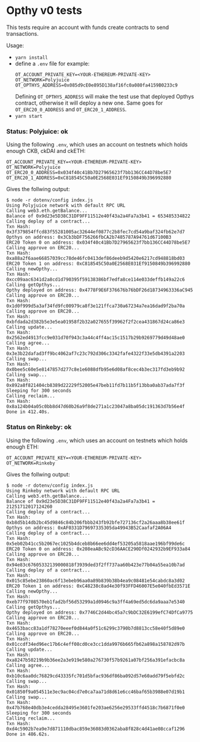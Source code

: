 # Opthy v0 tests

This tests require an account with funds create contracts to send transactions.

Usage:
- `yarn install`
- define a `.env` file for example:
    ```
    OT_ACCOUNT_PRIVATE_KEY=<YOUR-ETHEREUM-PRIVATE-KEY>
    OT_NETWORK=Polyjuice
    OT_OPTHYS_ADDRESS=0x085d9cE0e895D138af16fc0a080fa4159B0233c9
    ```
    Defining `OT_OPTHYS_ADDRESS` will make the test use that deployed Opthys contract, otherwise it will deploy a new one.
    Same goes for `OT_ERC20_0_ADDRESS` and `OT_ERC20_1_ADDRESS`.
- `yarn start`

### Status: Polyjuice: ok

Using the following `.env`, which uses an account on testnets which holds enough CKB, ckDAI and ckETH:

```
OT_ACCOUNT_PRIVATE_KEY=<YOUR-ETHEREUM-PRIVATE-KEY>
OT_NETWORK=Polyjuice
OT_ERC20_0_ADDRESS=0x034f40c41Bb7D27965623f7bb136CC44D78be5E7
OT_ERC20_1_ADDRESS=0xC818545C50a0E2568E031Ef9150849b396992880
```

Gives the follwing output:
```log
$ node -r dotenv/config index.js
Using Polyjuice network with default RPC URL
Calling web3.eth.getBalance...
Balance of 0x9d23e5D38C31DF9FF11512e40f43a2a4Fa7a3b41 = 653485334822
Calling deploy of a contract...
Txn Hash: 0x3f379854ffcd83f55281005ac32644ef0877c2b8fec7cd54a9baf324fb62e7d7
Opthys on address: 0x3Cb3bDF756266fbCA2b7485787A94761d67100B3
ERC20 Token 0 on address: 0x034f40c41Bb7D27965623f7bb136CC44D78be5E7
Calling approve on ERC20...
Txn Hash: 0xa88a2f6aae66857039cc78de46fc0413def86deeb9d5420e6217cd948818bd03
ERC20 Token 1 on address: 0xC818545C50a0E2568E031Ef9150849b396992880
Calling newOpthy...
Txn Hash: 0xcc09aac6341d2a8cd1d790395f59138386bf7edfa8ce114e033deffb149a22c6
Calling getOpthys...
Opthy deployed on address: 0x4778F9E6F376676b76bDF26d18734963336aC945
Calling approve on ERC20...
Txn Hash: 0x1d0f999d5a3af34fd9fc00979ca8f3e121ffca730a67234a7ea16dad9f2ba70a
Calling approve on ERC20...
Txn Hash: 0xbfdada2d382b5e3e5ea01958f2b32a027655f39962f2f2cea431867d24ca86e3
Calling update...
Txn Hash: 0x2562ed4913fcc9e031d70f943c3a44c4ff4ac15c1517b29b9269779d49d48ae0
Calling agree...
Txn Hash: 0x3e3b22dafad3ff9bc4062af7c23c792d306c3342fafe4322f33e5db4391a2203
Calling swap...
Txn Hash: 0x0bee5c60e5e8147857d277c8e1e6088dfb95e6d08af8cec4b3ec317fd3eb9b92
Calling swap...
Txn Hash: 0x892a8f821404cb8389d22229f52005e47beb11fd7b11b5f13bba0ab37ada7f3f
Sleeping for 300 seconds
Calling reclaim...
Txn Hash: 0x8a124b04a05c0bb8d47d60b26a9f8de271a1c23047a8ba05dc191363d7b56e4f
Done in 412.40s.
```


### Status on Rinkeby: ok

Using the following `.env`, which uses an account on testnets which holds enough ETH:

```
OT_ACCOUNT_PRIVATE_KEY=<YOUR-ETHEREUM-PRIVATE-KEY>
OT_NETWORK=Rinkeby
```

Gives the follwing output:
```log
$ node -r dotenv/config index.js
Using Rinkeby network with default RPC URL
Calling web3.eth.getBalance...
Balance of 0x9d23e5D38C31DF9FF11512e40f43a2a4Fa7a3b41 = 21251712017124260
Calling deploy of a contract...
Txn Hash: 0xb8d5b14db2bc45d9846c84b206fbbb243fb92bfe727136cf2a26aaa8b38ee61f
Opthys on address: 0xAF0331D79697335305da49943B52Caafaf2A06A4
Calling deploy of a contract...
Txn Hash: 0x5eb02b41cc5b2067ec1025b4dceb8b66ee6dd4ef53205a5818aae196bf99de6c
ERC20 Token 0 on address: 0x208eaABc92cD36AACE290Df0242932b9EF933a84
Calling approve on ERC20...
Txn Hash: 0x94e83c67605332139000818f3939ded3f2ff737aa60b423e77b04a55ea10b7ad
Calling deploy of a contract...
Txn Hash: 0x015c85ebe23860ac6f13ebeb96aa0a89b839b38b4ea9c08481e54cabdc8a3d02
ERC20 Token 1 on address: 0xC48238c8ad4e30f93FFD46007E5e040fbEd3571E
Calling newOpthy...
Txn Hash: 0xeb77f9708570eb1fad2bf56d53299a1d0946c9a3ff4a69ed5dc6da9aaa7e5340
Calling getOpthys...
Opthy deployed on address: 0x7746C2d44bc45a7c9bDC32E6199efC74DfCa9775
Calling approve on ERC20...
Txn Hash: 0x4653bacc83a1df78270eeef0d844a0f51c6299c3790b7d8813cc58e40f5d89e0
Calling approve on ERC20...
Txn Hash: 0x01ccdf34ed96ec17b6c4eff08cd0ce3cc1dda9976b665fb62a898a158782d97b
Calling update...
Txn Hash: 0xa8247b50219b9b36ee2a3e919e580a276730f57b9261a07bf256a391efacbc8a
Calling agree...
Txn Hash: 0xb10c6aa0dc76829cd43335fc701d5bfac936df86ba092d57e60add79f5ebfd2c
Calling swap...
Txn Hash: 0x01850f9a054511e3ec9ac04cd7e0ca7aa71d8d61e6cc46baf65b3988e07d19b1
Calling swap...
Txn Hash: 0x47b768e40db3e4cedda28495e3601fe203ae6256e29533ffd4518c7b6871f0e0
Sleeping for 300 seconds
Calling reclaim...
Txn Hash: 0xd4c5902b7ea9e7d871110dbac859e36083d0362aba8f828c4d41ae08ccaf1296
Done in 486.62s.

```
